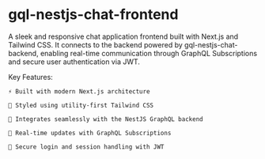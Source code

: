 # gql-nestjs-chat-frontend

A sleek and responsive chat application frontend built with Next.js and Tailwind CSS. It connects to the backend powered by gql-nestjs-chat-backend, enabling real-time communication through GraphQL Subscriptions and secure user authentication via JWT.

Key Features:

    ⚡ Built with modern Next.js architecture

    🎨 Styled using utility-first Tailwind CSS

    🔗 Integrates seamlessly with the NestJS GraphQL backend

    📡 Real-time updates with GraphQL Subscriptions

    🔐 Secure login and session handling with JWT
